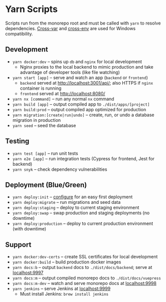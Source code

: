 # Yarn Scripts

Scripts run from the monorepo root and must be called with `yarn` to resolve dependencies. [Cross-var](https://www.npmjs.com/package/cross-var) and [cross-env](https://www.npmjs.com/package/cross-env) are used for Windows compatibility.

## Development

-   `yarn docker:dev` – spins up `db` and `nginx` for local development
    -   Nginx proxies to the local backend to mimic production and take advantage of developer tools (like file watching)
-   `yarn start [app]` – serve and watch an app (`backend` or `frontend`)
    -   `backend` served at [http://localhost:3001/api/](http://localhost:3001/api/); also HTTPS if `nginx` container is running
    -   `frontend` served at [http://localhost:8080/](http://localhost:8080/)
-   `yarn nx [command]` – run any normal `nx` command
-   `yarn build [app]` – output compiled app to `./dist/apps/[project]`
-   `yarn build:prod` – output compiled app optimized for production
-   `yarn migration:[create|run|undo]` – create, run, or undo a database migration in production
-   `yarn seed` – seed the database

## Testing

-   `yarn test [app]` – run unit tests
-   `yarn e2e [app]` – run integration tests (Cypress for frontend, Jest for backend)
-   `yarn snyk` – check dependency vulnerabilities

## Deployment (Blue/Green)

-   `yarn deploy:init` – [configure](../guide/deploy.md#configure) for an easy first deployment
-   `yarn deploy:migrate` – run migrations and seed data
-   `yarn deploy:staging` – deploy to current staging environment
-   `yarn deploy:swap` – swap production and staging deployments (no downtime)
-   `yarn deploy:production` – deploy to current production environment (with downtime)

## Support

-   `yarn docker:dev-certs` – create SSL certificates for local development
-   `yarn docker:build` – build production docker images
-   `yarn docs:b` – output `backend` docs to `./dist/docs/backend`; serve at [localhost:9997](http://localhost:9997/)
-   `yarn docs:m` – output compiled monorepo docs to `./dist/docs/vuepress`
-   `yarn docs:m-dev` – watch and serve monorepo docs at [localhost:9998](http://localhost:9998/)
-   `yarn jenkins` – serve Jenkins at [localhost:9999](http://localhost:9999/)
    -   Must install Jenkins: `brew install jenkins`
